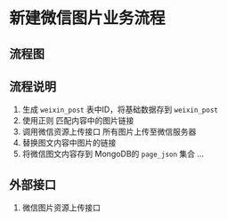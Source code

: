 # 新建微信图片业务流程

## 流程图


## 流程说明

1. 生成 `weixin_post` 表中ID，将基础数据存到 `weixin_post`
2. 使用正则 匹配内容中的图片链接
3. 调用微信资源上传接口 所有图片上传至微信服务器
4. 替换图文内容中图片的链接
5. 将微信图文内容存到 MongoDB的 `page_json` 集合
...

## 外部接口
1. 微信图片资源上传接口